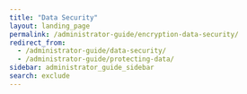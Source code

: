 ```yaml
---
title: "Data Security"
layout: landing_page
permalink: /administrator-guide/encryption-data-security/
redirect_from:
  - /administrator-guide/data-security/
  - /administrator-guide/protecting-data/
sidebar: administrator_guide_sidebar
search: exclude
---
```

